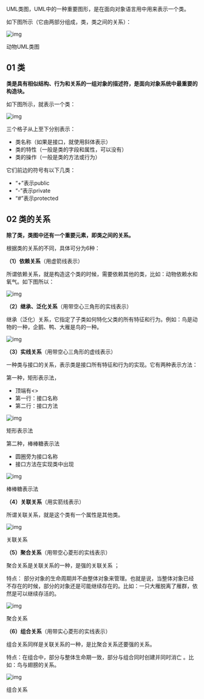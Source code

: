 UML类图，UML中的一种重要图形，是在面向对象语言用中用来表示一个类。

如下图所示（它由两部分组成，类，类之间的关系）：

![img](https://pic3.zhimg.com/80/v2-61af74fe4b611c85c740cececb18e4ae_1440w.webp)

动物UML类图

## 01 类

**类是具有相似结构、行为和关系的一组对象的描述符，是面向对象系统中最重要的构造块。**

如下图所示，就表示一个类：

![img](https://pic1.zhimg.com/80/v2-c589911333aded1c962e2f0958e5041c_1440w.webp)

三个格子从上至下分别表示：

- 类名称（如果是接口，就使用斜体表示）
- 类的特性（一般是类的字段和属性，可以没有）
- 类的操作（一般是类的方法或行为）

它们前边的符号有以下几类：

- “+”表示public
- “-”表示private
- “#”表示protected

## 02 类的关系

**除了类，类图中还有一个重要元素，即类之间的关系。**

根据类的关系的不同，具体可分为6种：

**（1）依赖关系**（用虚箭线表示）

所谓依赖关系，就是构造这个类的时候，需要依赖其他的类，比如：动物依赖水和氧气。如下图所以：

![img](https://pic3.zhimg.com/80/v2-e5af6625d202f3220b7333692dabad42_1440w.webp)

**（2）继承、泛化关系**（用带空心三角形的实线表示）

继承（泛化）关系，它指定了子类如何特化父类的所有特征和行为。例如：鸟是动物的一种，企鹅、鸭、大雁是鸟的一种。

![img](https://pic3.zhimg.com/80/v2-d25ab9c2f2e8064317cd090b751f6702_1440w.webp)

**（3）实线关系**（用带空心三角形的虚线表示）

一种类与接口的关系，表示类是接口所有特征和行为的实现。它有两种表示方法：

第一种，矩形表示法，

- 顶端有<<interface>>
- 第一行：接口名称
- 第二行：接口方法

![img](https://pic4.zhimg.com/80/v2-88addbc8cbfe20bb0c038bee5f151617_1440w.webp)

矩形表示法

第二种，棒棒糖表示法

- 圆圈旁为接口名称
- 接口方法在实现类中出现

![img](https://pic3.zhimg.com/80/v2-40c356695078c5da3ea6f0b6e5b1ea7e_1440w.webp)

棒棒糖表示法

**（4）关联关系**（用实箭线表示）

所谓关联关系，就是这个类有一个属性是其他类。

![img](https://pic2.zhimg.com/80/v2-cdb23e214bf7320b7a563c7e08ace379_1440w.webp)

关联关系

**（5）聚合关系**（用带空心菱形的实线表示）

聚合关系是关联关系的一种，是强的关联关系 ；

特点： 部分对象的生命周期并不由整体对象来管理。也就是说，当整体对象已经不存在的时候，部分的对象还是可能继续存在的。比如：一只大雁脱离了雁群，依然是可以继续存活的。

![img](https://pic3.zhimg.com/80/v2-60d6df1daf28778e9c82e4b097a453a6_1440w.webp)

聚合关系

**（6）组合关系**（用带实心菱形的实线表示）

组合关系同样是关联关系的一种，是比聚合关系还要强的关系。

特点：在组合中，部分与整体生命期一致，部分与组合同时创建并同时消亡 。比如：鸟与翅膀的关系。

![img](https://pic2.zhimg.com/80/v2-0b9bf5c1582e824c61741a99fff0f915_1440w.webp)

组合关系